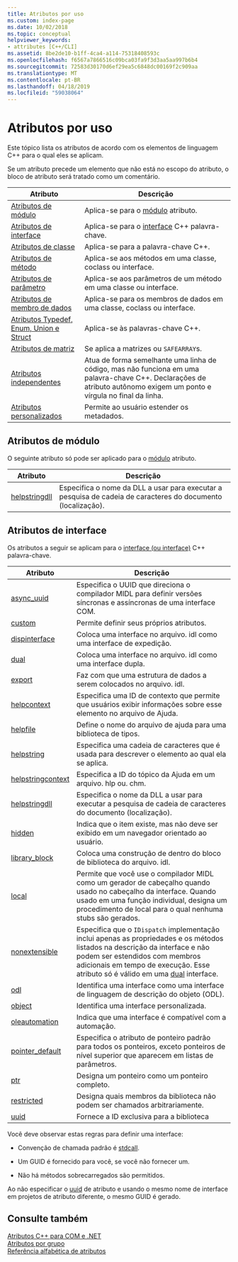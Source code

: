 ```yaml
---
title: Atributos por uso
ms.custom: index-page
ms.date: 10/02/2018
ms.topic: conceptual
helpviewer_keywords:
- attributes [C++/CLI]
ms.assetid: 8be2de10-b1ff-4ca4-a114-75318408593c
ms.openlocfilehash: f6567a7866516c09bca03fa9f3d3aa5aa997b6b4
ms.sourcegitcommit: 72583d30170d6ef29ea5c6848dc00169f2c909aa
ms.translationtype: MT
ms.contentlocale: pt-BR
ms.lasthandoff: 04/18/2019
ms.locfileid: "59038064"
---
```

# <a name="attributes-by-usage"></a>Atributos por uso

Este tópico lista os atributos de acordo com os elementos de linguagem C++ para o qual eles se aplicam.

Se um atributo precede um elemento que não está no escopo do atributo, o bloco de atributo será tratado como um comentário.

|Atributo|Descrição|
|---------------|-----------------|
|[Atributos de módulo](module-attributes.md)|Aplica-se para o [módulo](module-cpp.md) atributo.|
|[Atributos de interface](interface-attributes.md)|Aplica-se para o [interface](../../cpp/interface.md) C++ palavra-chave.|
|[Atributos de classe](class-attributes.md)|Aplica-se para a palavra-chave C++.|
|[Atributos de método](method-attributes.md)|Aplica-se aos métodos em uma classe, coclass ou interface.|
|[Atributos de parâmetro](parameter-attributes.md)|Aplica-se aos parâmetros de um método em uma classe ou interface.|
|[Atributos de membro de dados](data-member-attributes.md)|Aplica-se para os membros de dados em uma classe, coclass ou interface.|
|[Atributos Typedef, Enum, Union e Struct](typedef-enum-union-and-struct-attributes.md)|Aplica-se às palavras-chave C++.|
|[Atributos de matriz](array-attributes.md)|Se aplica a matrizes ou `SAFEARRAY`s.|
|[Atributos independentes](stand-alone-attributes.md)|Atua de forma semelhante uma linha de código, mas não funciona em uma palavra-chave C++. Declarações de atributo autônomo exigem um ponto e vírgula no final da linha.|
|[Atributos personalizados](custom-attributes-cpp.md)|Permite ao usuário estender os metadados.|

## <a name="module-attributes"></a>Atributos de módulo
O seguinte atributo só pode ser aplicado para o [módulo](module-cpp.md) atributo.

|Atributo|Descrição|
|---------------|-----------------|
|[helpstringdll](helpstringdll.md)|Especifica o nome da DLL a usar para executar a pesquisa de cadeia de caracteres do documento (localização).|

## <a name="interface-attributes"></a>Atributos de interface

Os atributos a seguir se aplicam para o [interface (ou interface)](../../cpp/interface.md) C++ palavra-chave.

|Atributo|Descrição|
|---------------|-----------------|
|[async_uuid](async-uuid.md)|Especifica o UUID que direciona o compilador MIDL para definir versões síncronas e assíncronas de uma interface COM.|
|[custom](custom-cpp.md)|Permite definir seus próprios atributos.|
|[dispinterface](dispinterface.md)|Coloca uma interface no arquivo. idl como uma interface de expedição.|
|[dual](dual.md)|Coloca uma interface no arquivo. idl como uma interface dupla.|
|[export](export.md)|Faz com que uma estrutura de dados a serem colocados no arquivo. idl.|
|[helpcontext](helpcontext.md)|Especifica uma ID de contexto que permite que usuários exibir informações sobre esse elemento no arquivo de Ajuda.|
|[helpfile](helpfile.md)|Define o nome do arquivo de ajuda para uma biblioteca de tipos.|
|[helpstring](helpstring.md)|Especifica uma cadeia de caracteres que é usada para descrever o elemento ao qual ela se aplica.|
|[helpstringcontext](helpstringcontext.md)|Especifica a ID do tópico da Ajuda em um arquivo. hlp ou. chm.|
|[helpstringdll](helpstringdll.md)|Especifica o nome da DLL a usar para executar a pesquisa de cadeia de caracteres do documento (localização).|
|[hidden](hidden.md)|Indica que o item existe, mas não deve ser exibido em um navegador orientado ao usuário.|
|[library_block](library-block.md)|Coloca uma construção de dentro do bloco de biblioteca do arquivo. idl.|
|[local](local-cpp.md)|Permite que você use o compilador MIDL como um gerador de cabeçalho quando usado no cabeçalho da interface. Quando usado em uma função individual, designa um procedimento de local para o qual nenhuma stubs são gerados.|
|[nonextensible](nonextensible.md)|Especifica que o `IDispatch` implementação inclui apenas as propriedades e os métodos listados na descrição da interface e não podem ser estendidos com membros adicionais em tempo de execução. Esse atributo só é válido em uma [dual](dual.md) interface.|
|[odl](odl.md)|Identifica uma interface como uma interface de linguagem de descrição do objeto (ODL).|
|[object](object-cpp.md)|Identifica uma interface personalizada.|
|[oleautomation](oleautomation.md)|Indica que uma interface é compatível com a automação.|
|[pointer_default](pointer-default.md)|Especifica o atributo de ponteiro padrão para todos os ponteiros, exceto ponteiros de nível superior que aparecem em listas de parâmetros.|
|[ptr](ptr.md)|Designa um ponteiro como um ponteiro completo.|
|[restricted](restricted.md)|Designa quais membros da biblioteca não podem ser chamados arbitrariamente.|
|[uuid](uuid-cpp-attributes.md)|Fornece a ID exclusiva para a biblioteca|

Você deve observar estas regras para definir uma interface:

- Convenção de chamada padrão é [stdcall](../../cpp/stdcall.md).

- Um GUID é fornecido para você, se você não fornecer um.

- Não há métodos sobrecarregados são permitidos.

Ao não especificar o [uuid](uuid-cpp-attributes.md) de atributo e usando o mesmo nome de interface em projetos de atributo diferente, o mesmo GUID é gerado.

## <a name="see-also"></a>Consulte também

[Atributos C++ para COM e .NET](cpp-attributes-com-net.md)<br/>
[Atributos por grupo](attributes-by-group.md)<br/>
[Referência alfabética de atributos](attributes-alphabetical-reference.md)